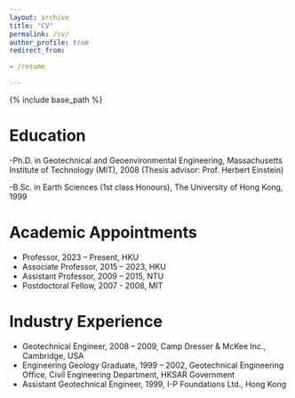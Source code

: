 ```yaml
---
layout: archive
title: "CV"
permalink: /cv/
author_profile: true
redirect_from:

- /resume

---
```


{% include base_path %}

Education
======
-Ph.D. in Geotechnical and Geoenvironmental Engineering, Massachusetts Institute of Technology (MIT), 2008  (Thesis
advisor: Prof. Herbert Einstein)

-B.Sc. in Earth Sciences (1st class Honours), The University of Hong Kong, 1999

Academic Appointments
======

* Professor, 2023 – Present, HKU
* Associate Professor, 2015 – 2023, HKU
* Assistant Professor, 2009 – 2015, NTU
* Postdoctoral Fellow, 2007 - 2008, MIT

Industry Experience
======

* Geotechnical Engineer, 2008 – 2009, Camp Dresser & McKee Inc., Cambridge, USA
* Engineering Geology Graduate, 1999 – 2002, Geotechnical Engineering Office, Civil Engineering Department, HKSAR
  Government
* Assistant Geotechnical Engineer, 1999, I-P Foundations Ltd., Hong Kong

[//]: # (Publications)

[//]: # (======)

[//]: # (  <ul>{% for post in site.publications %})

[//]: # (    {% include archive-single-cv.html %})

[//]: # (  {% endfor %}</ul>)

[//]: # ()

[//]: # (Talks)

[//]: # (======)

[//]: # (  <ul>{% for post in site.talks %})

[//]: # (    {% include archive-single-talk-cv.html %})

[//]: # (  {% endfor %}</ul>)

[//]: # ()

[//]: # (Teaching)

[//]: # (======)

[//]: # (  <ul>{% for post in site.teaching %})

[//]: # (    {% include archive-single-cv.html %})

[//]: # (  {% endfor %}</ul>)

[//]: # ()

[//]: # (Service and leadership)

[//]: # (======)

[//]: # ()

[//]: # (* Currently signed in to 43 different slack teams)
